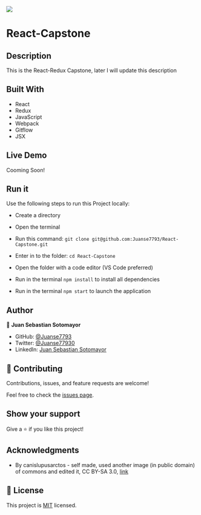 ![](https://img.shields.io/badge/Microverse-blueviolet)

# React-Capstone

## Description

This is the React-Redux Capstone, later I will update this description

## Built With

- React
- Redux
- JavaScript
- Webpack
- Gitflow
- JSX

## Live Demo

Cooming Soon!

## Run it

Use the following steps to run this Project locally:

- Create a directory

- Open the terminal

- Run this command:
`git clone git@github.com:Juanse7793/React-Capstone.git`

- Enter in to the folder:
`cd React-Capstone`

- Open the folder with a code editor (VS Code preferred)

- Run in the terminal `npm install` to install all dependencies
- Run in the terminal `npm start` to launch the application


## Author

👤 **Juan Sebastian Sotomayor**

- GitHub: [@Juanse7793](https://github.com/Juanse7793)
- Twitter: [@Juanse77930](https://twitter.com/Juanse77930)
- LinkedIn: [Juan Sebastian Sotomayor](https://linkedin.com/in/juansebastiansotomayor)

## 🤝 Contributing

Contributions, issues, and feature requests are welcome!

Feel free to check the [issues page](../../issues/).

## Show your support

Give a ⭐️ if you like this project!

## Acknowledgments

- By canislupusarctos - self made, used another image (in public domain) of commons and edited it, CC BY-SA 3.0, [link](https://commons.wikimedia.org/w/index.php?curid=2471023)



## 📝 License

This project is [MIT](./LICENSE) licensed.